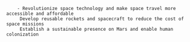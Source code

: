 		- Revolutionize space technology and make space travel more accessible and affordable
		 Develop reusable rockets and spacecraft to reduce the cost of space missions
		 Establish a sustainable presence on Mars and enable human colonization



